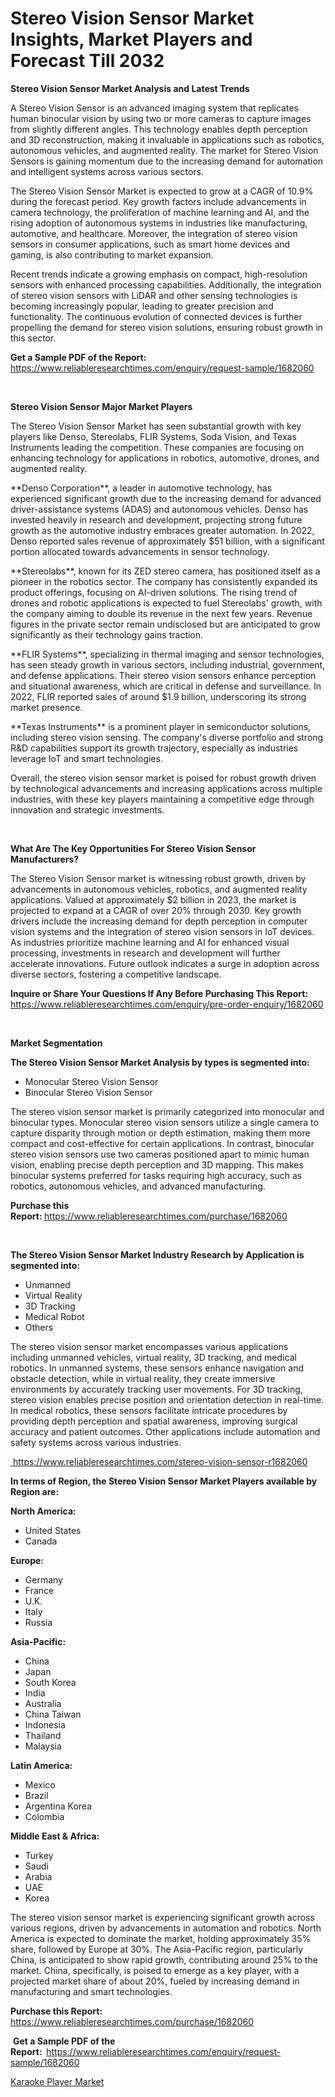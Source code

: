 <p><h1>Stereo Vision Sensor Market Insights, Market Players and Forecast Till 2032</h1></p><p><strong>Stereo Vision Sensor Market Analysis and Latest Trends</strong></p>
<p><p>A Stereo Vision Sensor is an advanced imaging system that replicates human binocular vision by using two or more cameras to capture images from slightly different angles. This technology enables depth perception and 3D reconstruction, making it invaluable in applications such as robotics, autonomous vehicles, and augmented reality. The market for Stereo Vision Sensors is gaining momentum due to the increasing demand for automation and intelligent systems across various sectors.</p><p>The Stereo Vision Sensor Market is expected to grow at a CAGR of 10.9% during the forecast period. Key growth factors include advancements in camera technology, the proliferation of machine learning and AI, and the rising adoption of autonomous systems in industries like manufacturing, automotive, and healthcare. Moreover, the integration of stereo vision sensors in consumer applications, such as smart home devices and gaming, is also contributing to market expansion.</p><p>Recent trends indicate a growing emphasis on compact, high-resolution sensors with enhanced processing capabilities. Additionally, the integration of stereo vision sensors with LiDAR and other sensing technologies is becoming increasingly popular, leading to greater precision and functionality. The continuous evolution of connected devices is further propelling the demand for stereo vision solutions, ensuring robust growth in this sector.</p></p>
<p><strong>Get a Sample PDF of the Report:&nbsp;</strong> <a href="https://www.reliableresearchtimes.com/enquiry/request-sample/1682060?utm_campaign=3067&utm_medium=2&utm_source=Github&utm_content=ia&utm_term=24032025&utm_id=stereo-vision-sensor">https://www.reliableresearchtimes.com/enquiry/request-sample/1682060</a></p>
<p>&nbsp;</p>
<p><strong>Stereo Vision Sensor Major Market Players</strong></p>
<p><p>The Stereo Vision Sensor Market has seen substantial growth with key players like Denso, Stereolabs, FLIR Systems, Soda Vision, and Texas Instruments leading the competition. These companies are focusing on enhancing technology for applications in robotics, automotive, drones, and augmented reality.</p><p>**Denso Corporation**, a leader in automotive technology, has experienced significant growth due to the increasing demand for advanced driver-assistance systems (ADAS) and autonomous vehicles. Denso has invested heavily in research and development, projecting strong future growth as the automotive industry embraces greater automation. In 2022, Denso reported sales revenue of approximately $51 billion, with a significant portion allocated towards advancements in sensor technology.</p><p>**Stereolabs**, known for its ZED stereo camera, has positioned itself as a pioneer in the robotics sector. The company has consistently expanded its product offerings, focusing on AI-driven solutions. The rising trend of drones and robotic applications is expected to fuel Stereolabs' growth, with the company aiming to double its revenue in the next few years. Revenue figures in the private sector remain undisclosed but are anticipated to grow significantly as their technology gains traction.</p><p>**FLIR Systems**, specializing in thermal imaging and sensor technologies, has seen steady growth in various sectors, including industrial, government, and defense applications. Their stereo vision sensors enhance perception and situational awareness, which are critical in defense and surveillance. In 2022, FLIR reported sales of around $1.9 billion, underscoring its strong market presence.</p><p>**Texas Instruments** is a prominent player in semiconductor solutions, including stereo vision sensing. The company's diverse portfolio and strong R&D capabilities support its growth trajectory, especially as industries leverage IoT and smart technologies.</p><p>Overall, the stereo vision sensor market is poised for robust growth driven by technological advancements and increasing applications across multiple industries, with these key players maintaining a competitive edge through innovation and strategic investments.</p></p>
<p>&nbsp;</p>
<p><strong>What Are The Key Opportunities For Stereo Vision Sensor Manufacturers?</strong></p>
<p><p>The Stereo Vision Sensor market is witnessing robust growth, driven by advancements in autonomous vehicles, robotics, and augmented reality applications. Valued at approximately $2 billion in 2023, the market is projected to expand at a CAGR of over 20% through 2030. Key growth drivers include the increasing demand for depth perception in computer vision systems and the integration of stereo vision sensors in IoT devices. As industries prioritize machine learning and AI for enhanced visual processing, investments in research and development will further accelerate innovations. Future outlook indicates a surge in adoption across diverse sectors, fostering a competitive landscape.</p></p>
<p><strong>Inquire or Share Your Questions If Any Before Purchasing This Report:</strong> <a href="https://www.reliableresearchtimes.com/enquiry/pre-order-enquiry/1682060?utm_campaign=3067&utm_medium=2&utm_source=Github&utm_content=ia&utm_term=24032025&utm_id=stereo-vision-sensor">https://www.reliableresearchtimes.com/enquiry/pre-order-enquiry/1682060</a></p>
<p>&nbsp;</p>
<p><strong>Market Segmentation</strong></p>
<p><strong>The Stereo Vision Sensor Market Analysis by types is segmented into:</strong></p>
<p><ul><li>Monocular Stereo Vision Sensor</li><li>Binocular Stereo Vision Sensor</li></ul></p>
<p><p>The stereo vision sensor market is primarily categorized into monocular and binocular types. Monocular stereo vision sensors utilize a single camera to capture disparity through motion or depth estimation, making them more compact and cost-effective for certain applications. In contrast, binocular stereo vision sensors use two cameras positioned apart to mimic human vision, enabling precise depth perception and 3D mapping. This makes binocular systems preferred for tasks requiring high accuracy, such as robotics, autonomous vehicles, and advanced manufacturing.</p></p>
<p><strong>Purchase this Report:&nbsp;</strong><a href="https://www.reliableresearchtimes.com/purchase/1682060?utm_campaign=3067&utm_medium=2&utm_source=Github&utm_content=ia&utm_term=24032025&utm_id=stereo-vision-sensor">https://www.reliableresearchtimes.com/purchase/1682060</a></p>
<p>&nbsp;</p>
<p><strong>The Stereo Vision Sensor Market Industry Research by Application is segmented into:</strong></p>
<p><ul><li>Unmanned</li><li>Virtual Reality</li><li>3D Tracking</li><li>Medical Robot</li><li>Others</li></ul></p>
<p><p>The stereo vision sensor market encompasses various applications including unmanned vehicles, virtual reality, 3D tracking, and medical robotics. In unmanned systems, these sensors enhance navigation and obstacle detection, while in virtual reality, they create immersive environments by accurately tracking user movements. For 3D tracking, stereo vision enables precise position and orientation detection in real-time. In medical robotics, these sensors facilitate intricate procedures by providing depth perception and spatial awareness, improving surgical accuracy and patient outcomes. Other applications include automation and safety systems across various industries.</p></p>
<p><a href="https://www.reliableresearchtimes.com/stereo-vision-sensor-r1682060?utm_campaign=3067&utm_medium=2&utm_source=Github&utm_content=ia&utm_term=24032025&utm_id=stereo-vision-sensor">&nbsp;https://www.reliableresearchtimes.com/stereo-vision-sensor-r1682060</a></p>
<p><strong>In terms of Region, the Stereo Vision Sensor Market Players available by Region are:</strong></p>
<p>
    <p> <strong> North America: </strong>
        <ul>
            <li>United States</li>
            <li>Canada</li>
        </ul>
        </p> 
    <p> <strong> Europe: </strong>
        <ul>
            <li>Germany</li>
            <li>France</li>
            <li>U.K.</li>
            <li>Italy</li>
            <li>Russia</li>
        </ul>
        </p> 
    <p> <strong> Asia-Pacific: </strong>
        <ul>
            <li>China</li>
            <li>Japan</li>
            <li>South Korea</li>
            <li>India</li>
            <li>Australia</li>
            <li>China Taiwan</li>
            <li>Indonesia</li>
            <li>Thailand</li>
            <li>Malaysia</li>
        </ul>
        </p> 
    <p> <strong> Latin America: </strong>
        <ul>
            <li>Mexico</li>
            <li>Brazil</li>
            <li>Argentina Korea</li>
            <li>Colombia</li>
        </ul>
        </p> 
    <p> <strong> Middle East & Africa: </strong>
        <ul>
            <li>Turkey</li>
            <li>Saudi</li>
            <li>Arabia</li>
            <li>UAE</li>
            <li>Korea</li>
        </ul>
    </p>
    </p>
<p><p>The stereo vision sensor market is experiencing significant growth across various regions, driven by advancements in automation and robotics. North America is expected to dominate the market, holding approximately 35% share, followed by Europe at 30%. The Asia-Pacific region, particularly China, is anticipated to show rapid growth, contributing around 25% to the market. China, specifically, is poised to emerge as a key player, with a projected market share of about 20%, fueled by increasing demand in manufacturing and smart technologies.</p></p>
<p><strong>Purchase this Report: </strong><a href="https://www.reliableresearchtimes.com/purchase/1682060?utm_campaign=3067&utm_medium=2&utm_source=Github&utm_content=ia&utm_term=24032025&utm_id=stereo-vision-sensor">https://www.reliableresearchtimes.com/purchase/1682060</a></p>
<p>&nbsp;<strong>Get a Sample PDF of the Report:&nbsp;&nbsp;</strong><a href="https://www.reliableresearchtimes.com/enquiry/request-sample/1682060?utm_campaign=3067&utm_medium=2&utm_source=Github&utm_content=ia&utm_term=24032025&utm_id=stereo-vision-sensor">https://www.reliableresearchtimes.com/enquiry/request-sample/1682060</a></p>
<p><strong></strong></p>
<p><p><a href="https://github.com/elodielamto06/Market-Research-Report-List-1/blob/main/karaoke-player-market.md?utm_campaign=3067&utm_medium=2&utm_source=Github&utm_content=ia&utm_term=24032025&utm_id=stereo-vision-sensor">Karaoke Player Market</a></p></p>